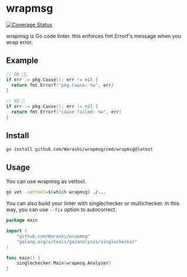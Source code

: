 # wrapmsg
[![Coverage Status](https://coveralls.io/repos/github/Warashi/wrapmsg/badge.svg?branch=main)](https://coveralls.io/github/Warashi/wrapmsg?branch=main)

wrapmsg is Go code linter.
this enforces fmt.Errorf's message when you wrap error.

## Example
```go
// OK 👍🏻
if err := pkg.Cause(); err != nil {
  return fmt.Errorf("pkg.Cause: %w", err)
}

// NG 🙅
if err := pkg.Cause(); err != nil {
  return fmt.Errorf("cause failed: %w", err)
}
```

## Install
```sh
go install github.com/Warashi/wrapmsg/cmd/wrapmsg@latest
```

## Usage
You can use wrapmsg as vettool.
```sh
go vet -vettool=$(which wrapmsg) ./...
```

You can also build your linter with singlechecker or multichecker.
In this way, you can use `--fix` option to autocorrect.
```go
package main

import (
	"github.com/Warashi/wrapmsg"
	"golang.org/x/tools/go/analysis/singlechecker"
)

func main() {
	singlechecker.Main(wrapmsg.Analyzer)
}
```
